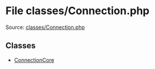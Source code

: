 File classes/Connection.php
=========

Source: [classes/Connection.php](https://github.com/PrestaShop/PrestaShop/blob/1.6.1.2/classes/Connection.php)


Classes
-------

* [ConnectionCore](class.ConnectionCore.md)

